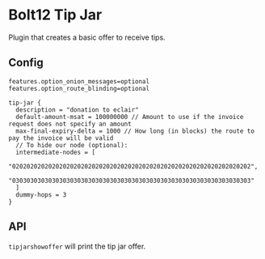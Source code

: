 # Bolt12 Tip Jar

Plugin that creates a basic offer to receive tips.

## Config

```
features.option_onion_messages=optional
features.option_route_blinding=optional

tip-jar {
  description = "donation to eclair"
  default-amount-msat = 100000000 // Amount to use if the invoice request does not specify an amount
  max-final-expiry-delta = 1000 // How long (in blocks) the route to pay the invoice will be valid
  // To hide our node (optional): 
  intermediate-nodes = [
    "020202020202020202020202020202020202020202020202020202020202020202",
    "030303030303030303030303030303030303030303030303030303030303030303"
  ]
  dummy-hops = 3
}
```

## API

`tipjarshowoffer` will print the tip jar offer.